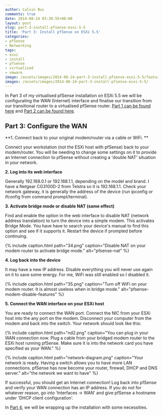 ```yaml
---
author: Calvin Bui
comments: true
date: 2014-08-24 03:39:55+00:00
layout: post
slug: part-3-install-pfsense-esxi-5-5
title: 'Part 3: Install pfSense on ESXi 5.5'
categories:
- pfSense
- Networking
tags:
- esxi
- install
- pfsense
- virtualised
- vmware
image: /assets/images/2014-08-24-part-3-install-pfsense-esxi-5-5/featured-image.jpg
images: /assets/images/2014-08-24-part-3-install-pfsense-esxi-5-5/
---
```


In Part 3 of my virtualised pfSense installation on ESXi 5.5 we will be configurating the WAN (Internet) interface and finalise our transition from our transitional router to a virtualised pfSense router. [Part 1 can be found here](/part-1-install-pfsense-on-esxi-5-5/) and [Part 2 can be found here](/part-2-install-pfsense-esxi-5-5/).

<!-- more -->

## Part 3: Configure the WAN

**1. Connect back to your original modem/router via a cable or WiFi. **

Connect your workstation (not the ESXi host with pfSense) back to your modem/router. You will be needing to change some settings on it to provide an Internet connection to pfSense without creating a 'double NAT' situation in your network.

**2. Log into its web interface**

Generally 192.168.0.1 or 192.168.1.1, depending on the model and brand. I have a Netgear CG3100D-2 from Telstra so it is 192.168.1.1. Check your network gateway, it is generally the address of the device (run ipconfig or ifconfig from command prompt/terminal).

**3. Activate bridge mode or disable NAT (same effect)**

Find and enable the option in the web interface to disable NAT (network address translation) to turn the device into a simple modem. This activates Bridge Mode. You have have to search your device's manual to find this option and see if it supports it. Restart the device if prompted before continuing.

{% include caption.html path="34.png" caption="Disable NAT on your modem router to activate bridge mode." alt="pfsense-nat" %}

**4. Log back into the device**

It may have a new IP address. Disable everything you will never use again on it to save some energy. For me, WiFi was still enabled so I disabled it.

{% include caption.html path="35.png" caption="Turn off WiFi on your modem router. It is almost useless when in bridge mode." alt="pfsense-modem-disable-features" %}

**5. Connect the WAN interface on your ESXi host**

You are ready to connect the WAN port. Connect the NIC from your ESXi host into the any port on the modem. Disconnect your computer from the modem and back into the switch. Your network should look like this:

{% include caption.html path="nd2.png" caption="You can plug in your WAN connection now. Plug a cable from your bridged modem router to the ESXi host running pfSense. Make sure it is into the network card you have specified as your WAN." %}

{% include caption.html path="network-diagram.png" caption="Your network is ready. Having a switch allows you to have more LAN connections. pfSense has now become your router, firewall, DHCP and DNS server." alt="the network we want to have" %}

If successful, you should get an Internet connection! Log back into pfSense and verify your WAN connection has an IP address. If you do not for whatever reason, go into 'Interfaces -> WAN' and give pfSense a hostname under 'DHCP client configuration'.

In [Part 4](/part-4-install-pfsense-esxi-5-5/), we will be wrapping up the installation with some necessities.
